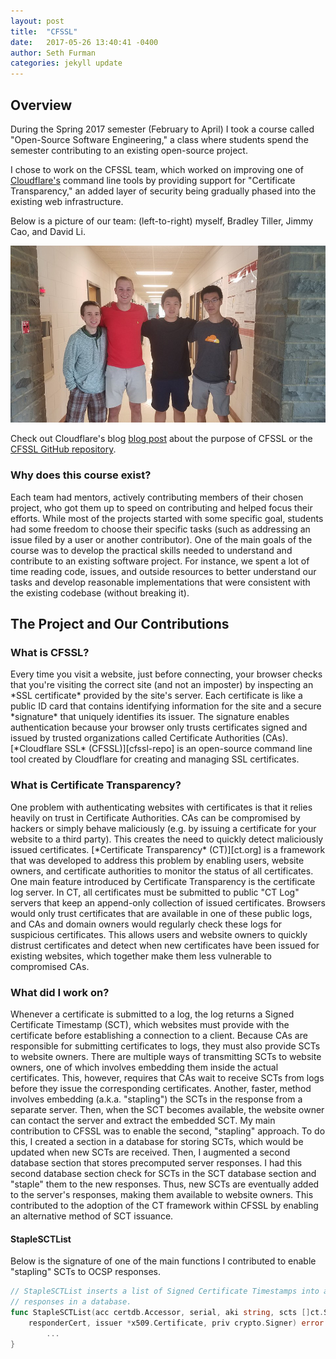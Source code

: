 ```yaml
---
layout: post
title:  "CFSSL"
date:   2017-05-26 13:40:41 -0400
author: Seth Furman
categories: jekyll update
---
```


Overview
--------
During the Spring 2017 semester (February to April) I took a course called
"Open-Source Software Engineering," a class where students spend the semester
contributing to an existing open-source project.

I chose to work on the CFSSL team, which worked on improving one of
[Cloudflare's](https://en.wikipedia.org/wiki/Cloudflare) command line tools
by providing support for "Certificate Transparency," an added layer of security
being gradually phased into the existing web infrastructure.

Below is a picture of our team: (left-to-right) myself, Bradley Tiller, Jimmy
Cao, and David Li.

![CFSSL team photo](/assets/images/cfssl_team_photo.jpg "CFSSL team photo")

Check out Cloudflare's blog [blog post](https://blog.cloudflare.com/introducing-cfssl/) 
about the purpose of CFSSL or the [CFSSL GitHub repository][cfssl-repo].

<h3>Why does this course exist?</h3>
Each team had mentors, actively contributing members of their chosen project,
who got them up to speed on contributing and helped focus their efforts. While
most of the projects started with some specific goal, students had some freedom
to choose their specific tasks (such as addressing an issue filed by a user or
another contributor). One of the main goals of the course was to develop the
practical skills needed to understand and contribute to an existing software
project. For instance, we spent a lot of time reading code, issues, and outside
resources to better understand our tasks and develop reasonable implementations
that were consistent with the existing codebase (without breaking it).

The Project and Our Contributions
-------------
<h3>What is CFSSL?</h3>
Every time you visit a website, just before connecting, your browser checks
that you're visiting the correct site (and not an imposter) by inspecting an
*SSL certificate* provided by the site's server. Each certificate is like a
public ID card that contains identifying information for the site and a secure
*signature* that uniquely identifies its issuer. The signature enables
authentication because your browser only trusts certificates signed and issued
by trusted organizations called Certificate Authorities (CAs).
[*Cloudflare SSL* (CFSSL)][cfssl-repo] is an open-source command line tool
created by Cloudflare for creating and managing SSL certificates.

<h3>What is Certificate Transparency?</h3>
One problem with authenticating websites with certificates is that it relies
heavily on trust in Certificate Authorities. CAs can be compromised by hackers
or simply behave maliciously (e.g. by issuing a certificate for your website to
a third party). This creates the need to quickly detect maliciously issued
certificates. [*Certificate Transparency* (CT)][ct.org] is a framework that was
developed to address this problem by enabling users, website owners, and
certificate authorities to monitor the status of all certificates. One main
feature introduced by Certificate Transparency is the certificate log server.
In CT, all certificates must be submitted to public "CT Log" servers that keep
an append-only collection of issued certificates.  Browsers would only trust
certificates that are available in one of these public logs, and CAs and domain
owners would regularly check these logs for suspicious certificates. This
allows users and website owners to quickly distrust certificates and detect
when new certificates have been issued for existing websites, which together
make them less vulnerable to compromised CAs.

<h3>What did I work on?</h3>
Whenever a certificate is submitted to a log, the log returns a Signed
Certificate Timestamp (SCT), which websites must provide with the certificate
before establishing a connection to a client. Because CAs are responsible for
submitting certificates to logs, they must also provide SCTs to website owners.
There are multiple ways of transmitting SCTs to website owners, one of which
involves embedding them inside the actual certificates. This, however, requires
that CAs wait to receive SCTs from logs before they issue the corresponding
certificates. Another, faster, method involves embedding (a.k.a. "stapling")
the SCTs in the response from a separate server. Then, when the SCT becomes
available, the website owner can contact the server and extract the embedded
SCT. My main contribution to CFSSL was to enable the second, "stapling"
approach. To do this, I created a section in a database for storing SCTs, which
would be updated when new SCTs are received. Then, I augmented a second
database section that stores precomputed server responses. I had this second
database section check for SCTs in the SCT database section and "staple" them
to the new responses. Thus, new SCTs are eventually added to the server's
responses, making them available to website owners. This contributed to the
adoption of the CT framework within CFSSL by enabling an alternative method of
SCT issuance.

<h4>StapleSCTList</h4>
Below is the signature of one of the main functions I contributed to enable
"stapling" SCTs to OCSP responses.

```go
// StapleSCTList inserts a list of Signed Certificate Timestamps into all OCSP
// responses in a database.
func StapleSCTList(acc certdb.Accessor, serial, aki string, scts []ct.SignedCertificateTimestamp,
	responderCert, issuer *x509.Certificate, priv crypto.Signer) error {
        ...
}
```

[cfssl-repo]: https://github.com/cloudflare/cfssl
[ct.org]: https://www.certificate-transparency.org/
